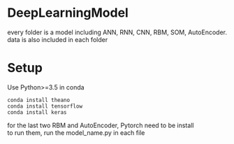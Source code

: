 # DeepLearningModel
every folder is a model including ANN, RNN, CNN, RBM, SOM, AutoEncoder.<br>
data is also included in each folder<br>
# Setup
Use Python>=3.5 in conda<br>
```shell
conda install theano
conda install tensorflow
conda install keras
```
for the last two RBM and AutoEncoder, Pytorch need to be install<br>
to run them, run the model_name.py in each file <br>
